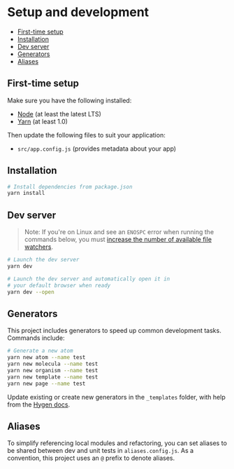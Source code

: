 # Setup and development

-   [First-time setup](#first-time-setup)
-   [Installation](#installation)
-   [Dev server](#dev-server)
-   [Generators](#generators)
-   [Aliases](#aliases)

## First-time setup

Make sure you have the following installed:

-   [Node](https://nodejs.org/en/) (at least the latest LTS)
-   [Yarn](https://yarnpkg.com/lang/en/docs/install/) (at least 1.0)

Then update the following files to suit your application:

-   `src/app.config.js` (provides metadata about your app)

## Installation

```bash
# Install dependencies from package.json
yarn install
```

## Dev server

> Note: If you're on Linux and see an `ENOSPC` error when running the commands below, you must [increase the number of available file watchers](https://stackoverflow.com/questions/22475849/node-js-error-enospc#answer-32600959).

```bash
# Launch the dev server
yarn dev

# Launch the dev server and automatically open it in
# your default browser when ready
yarn dev --open
```

## Generators

This project includes generators to speed up common development tasks. Commands include:

```bash
# Generate a new atom
yarn new atom --name test
yarn new molecula --name test
yarn new organism --name test
yarn new template --name test
yarn new page --name test
```

Update existing or create new generators in the `_templates` folder, with help from the [Hygen docs](http://www.hygen.io/).

## Aliases

To simplify referencing local modules and refactoring, you can set aliases to be shared between dev and unit tests in `aliases.config.js`. As a convention, this project uses an `@` prefix to denote aliases.
